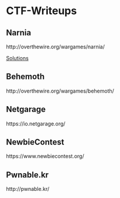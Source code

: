# CTF-Writeups

<h2>Narnia</h2>
<p>http://overthewire.org/wargames/narnia/</p>
<p><a href = "https://github.com/MarcoGarlet/CTF-WriteUps/blob/master/narnia/narnia.txt">Solutions</a></p>
<h2>Behemoth</h2>
<p>http://overthewire.org/wargames/behemoth/</p>
<h2>Netgarage</h2>
<p>https://io.netgarage.org/</p>
<h2>NewbieContest</h2>
<p>https://www.newbiecontest.org/</p>
<h2>Pwnable.kr</h2>
<p>http://pwnable.kr/</p>
